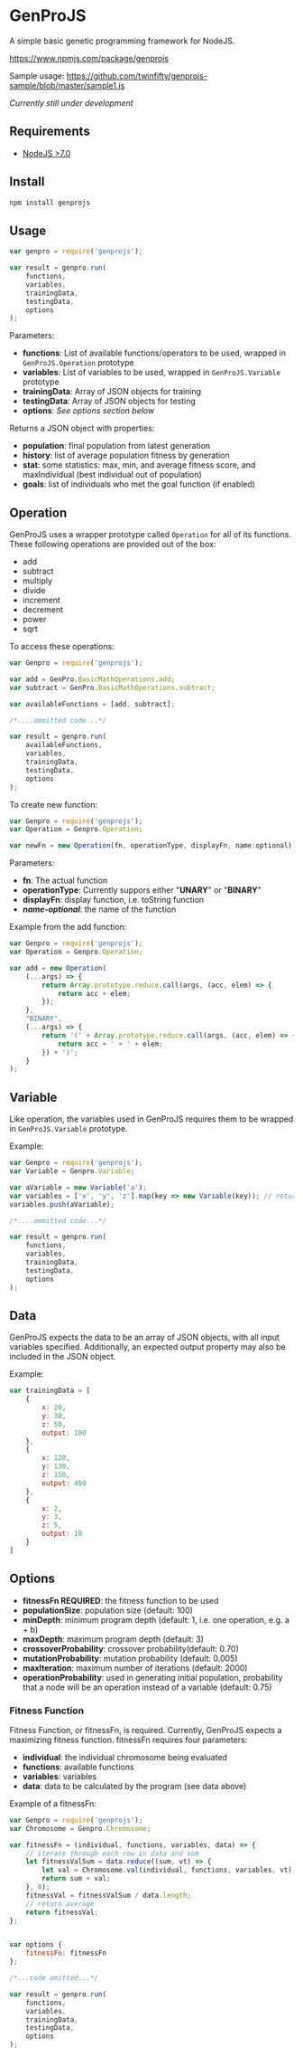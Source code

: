 # GenProJS

A simple basic genetic programming framework for NodeJS.

https://www.npmjs.com/package/genprojs

Sample usage: https://github.com/twinfifty/genprojs-sample/blob/master/sample1.js

_Currently still under development_

## Requirements

* [NodeJS >7.0](https://nodejs.org/en/download/)

## Install

```bash
npm install genprojs
```

## Usage

```javascript
var genpro = require('genprojs');

var result = genpro.run(
    functions,
    variables,
    trainingData,
    testingData,
    options
);
```

Parameters:
* **functions**: List of available functions/operators to be used, wrapped in `GenProJS.Operation` prototype
* **variables**: List of variables to be used, wrapped in `GenProJS.Variable` prototype
* **trainingData**: Array of JSON objects for training
* **testingData**: Array of JSON objects for testing
* **options**: _See options section below_

Returns a JSON object with properties:
* **population**: final population from latest generation
* **history**: list of average population fitness by generation
* **stat**: some statistics: max, min, and average fitness score, and maxIndividual (best individual out of population)
* **goals**: list of individuals who met the goal function (if enabled)

## Operation

GenProJS uses a wrapper prototype called `Operation` for all of its functions. These following operations are provided out of the box:
* add
* subtract
* multiply
* divide
* increment
* decrement
* power
* sqrt

To access these operations:
```javascript
var Genpro = require('genprojs');

var add = GenPro.BasicMathOperations.add;
var subtract = GenPro.BasicMathOperations.subtract;

var availableFunctions = [add, subtract];

/*....ommitted code...*/

var result = genpro.run(
    availableFunctions,
    variables,
    trainingData,
    testingData,
    options
);

```

To create new function:
```javascript
var Genpro = require('genprojs');
var Operation = Genpro.Operation;

var newFn = new Operation(fn, operationType, displayFn, name:optional);
```

Parameters:
* **fn**: The actual function
* **operationType**: Currently suppors either "**UNARY**" or "**BINARY**"
* **displayFn**: display function, i.e. toString function
* **_name-optional_**: the name of the function

Example from the add function:
```javascript
var Genpro = require('genprojs');
var Operation = Genpro.Operation;

var add = new Operation(
    (...args) => {
        return Array.prototype.reduce.call(args, (acc, elem) => {
            return acc + elem;
        });
    }, 
    "BINARY", 
    (...args) => {
        return '(' + Array.prototype.reduce.call(args, (acc, elem) => {
            return acc + ' + ' + elem;
        }) + ')';
    }
);
```

## Variable

Like operation, the variables used in GenProJS requires them to be wrapped in `GenProJS.Variable` prototype.

Example:
```javascript
var Genpro = require('genprojs');
var Variable = Genpro.Variable;

var aVariable = new Variable('a');
var variables = ['x', 'y', 'z'].map(key => new Variable(key)); // returns an array of Variable objects
variables.push(aVariable);

/*....ommitted code...*/

var result = genpro.run(
    functions,
    variables,
    trainingData,
    testingData,
    options
);
```

## Data

GenProJS expects the data to be an array of JSON objects, with all input variables specified. Additionally, an expected output property may also be included in the JSON object.

Example:
```javascript
var trainingData = [
    {
        x: 20,
        y: 30,
        z: 50,
        output: 100
    },
    {
        x: 120,
        y: 130,
        z: 150,
        output: 400
    },
    {
        x: 2,
        y: 3,
        z: 5,
        output: 10
    }
]
```

## Options

* **fitnessFn REQUIRED**: the fitness function to be used
* **populationSize**: population size (default: 100)
* **minDepth**: minimum program depth (default: 1, i.e. one operation, e.g.  a + b)
* **maxDepth**: maximum program depth (default: 3)
* **crossoverProbability**: crossover probability(default: 0.70)
* **mutationProbability**: mutation probability (default: 0.005)
* **maxIteration**: maximum number of iterations (default: 2000)
* **operationProbability**: used in generating initial population, probability that a node will be an operation instead of a variable (default: 0.75)

### Fitness Function

Fitness Function, or fitnessFn, is required. Currently, GenProJS expects a maximizing fitness function. fitnessFn requires four parameters:
* **individual**: the individual chromosome being evaluated
* **functions**: available functions
* **variables**: variables
* **data**: data to be calculated by the program (see data above)

Example of a fitnessFn:
```javascript
var Genpro = require('genprojs');
var Chromosome = Genpro.Chromosome;

var fitnessFn = (individual, functions, variables, data) => {
    // iterate through each row in data and sum
    let fitnessValSum = data.reduce((sum, vt) => {
        let val = Chromosome.val(individual, functions, variables, vt);
        return sum + val;
    }, 0);
    fitnessVal = fitnessValSum / data.length;
    // return average
    return fitnessVal;
};


var options {
    fitnessFn: fitnessFn
};

/*...code omitted...*/

var result = genpro.run(
    functions,
    variables,
    trainingData,
    testingData,
    options
);
```